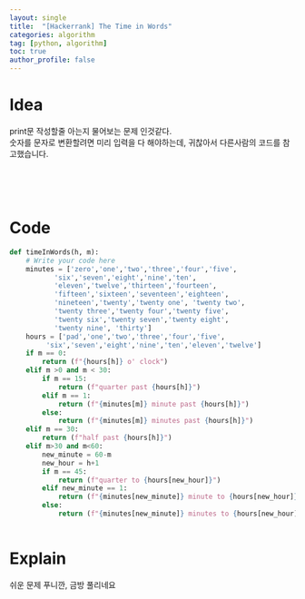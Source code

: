 ```yaml
---
layout: single
title:  "[Hackerrank] The Time in Words"
categories: algorithm
tag: [python, algorithm]
toc: true
author_profile: false
---
```




# Idea

<p>
print문 작성할줄 아는지 물어보는 문제 인것같다.<br/>
숫자를 문자로 변환할려면 미리 입력을 다 해야하는데, 귀찮아서 다른사람의 코드를 참고했습니다.<br/>


</p>
<br/><br/><br/>

# Code

```python
def timeInWords(h, m):
    # Write your code here
    minutes = ['zero','one','two','three','four','five',
           'six','seven','eight','nine','ten',
           'eleven','twelve','thirteen','fourteen',
           'fifteen','sixteen','seventeen','eighteen',
           'nineteen','twenty','twenty one', 'twenty two',
           'twenty three','twenty four','twenty five',
           'twenty six','twenty seven','twenty eight',
           'twenty nine', 'thirty']
    hours = ['pad','one','two','three','four','five',
         'six','seven','eight','nine','ten','eleven','twelve']
    if m == 0:
        return (f"{hours[h]} o' clock")
    elif m >0 and m < 30:
        if m == 15:
            return (f"quarter past {hours[h]}")
        elif m == 1:
            return (f"{minutes[m]} minute past {hours[h]}")
        else:
            return (f"{minutes[m]} minutes past {hours[h]}")
    elif m == 30:
        return (f"half past {hours[h]}")
    elif m>30 and m<60:
        new_minute = 60-m
        new_hour = h+1
        if m == 45:
            return (f"quarter to {hours[new_hour]}")
        elif new_minute == 1:
            return (f"{minutes[new_minute]} minute to {hours[new_hour]}")
        else:
            return (f"{minutes[new_minute]} minutes to {hours[new_hour]}")
        
```


# Explain
쉬운 문제 푸니깐, 금방 풀리네요<br/>
<br/>


<br/><br/><br/>



<!-- # References

<ul>
  <li><a href="https://medium.com/@mrunankmistry52/non-divisible-subset-problem-comprehensive-explanation-c878a752f057" target="_blank">https://medium.com/@mrunankmistry52/non-divisible-subset-problem-comprehensive-explanation-c878a752f057</a></li>
  <li><a href="https://gaegosoo.tistory.com/62" target="_blank">https://gaegosoo.tistory.com/62</a></li>
  
</ul> -->


